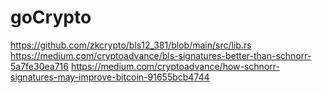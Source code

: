 # goCrypto

https://github.com/zkcrypto/bls12_381/blob/main/src/lib.rs
https://medium.com/cryptoadvance/bls-signatures-better-than-schnorr-5a7fe30ea716
https://medium.com/cryptoadvance/how-schnorr-signatures-may-improve-bitcoin-91655bcb4744
